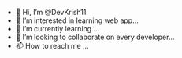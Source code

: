 - 👋 Hi, I’m @DevKrish11
- 👀 I’m interested in learning web app...
- 🌱 I’m currently learning ...
- 💞️ I’m looking to collaborate on every developer...
- 📫 How to reach me ...

<!---
DevKrish11/DevKrish11 is a ✨ special ✨ repository because its `README.md` (this file) appears on your GitHub profile.
You can click the Preview link to take a look at your changes.
--->
